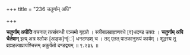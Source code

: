 +++
title = "236 चतुर्णाम् अपि"

+++

**चतुर्णाम् अपीति** वचनात् तत्संबन्धी पञ्चमो गृह्यते । स्त्रीबालब्राह्मणवधे [व]धदण्ड उक्तः । **चतुर्णाम् अपि चैतेषाम्** इत्य् अत्र श्लोक [अङ्क]न[ं] धनदण्डश् च । तद् एतत् पातकानुरूपं कार्यम् । शूद्रस्य तु ब्रह्महत्याप्रायश्चित्तम् अकुर्वतो दण्डद्वयम् ॥ ९.२३६ ॥